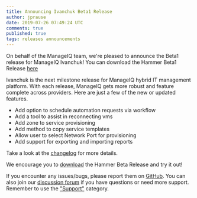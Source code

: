 ```yaml
---
title: Announcing Ivanchuk Beta1 Release
author: jprause
date: 2019-07-26 07:49:24 UTC
comments: true
published: true
tags: releases announcements
---
```


On behalf of the ManageIQ team, we're pleased to announce the Beta1 release for ManageIQ Ivanchuk! You can download the Hammer Beta1 Release [here](http://manageiq.org/download/)

Ivanchuk is the next milestone release for ManageIQ hybrid IT management platform. With each release, ManageIQ gets more robust and feature complete across providers. Here are just a few of the new or updated features.

* Add option to schedule automation requests via workflow
* Add a tool to assist in reconnecting vms
* Add zone to service provisioning
* Add method to copy service templates
* Allow user to select Network Port for provisioning
* Add support for exporting and importing reports

Take a look at the [changelog](https://github.com/ManageIQ/manageiq/blob/ivanchuk/CHANGELOG.md/) for more details.

We encourage you to [download](http://manageiq.org/download/) the Hammer Beta Release and try it out!


If you encounter any issues/bugs, please report them on [GitHub](https://github.com/ManageIQ/manageiq/issues). You can also join our [discussion forum](http://talk.manageiq.org/) if you have questions or need more support. Remember to use the ["Support"](http://talk.manageiq.org/c/support) category.
